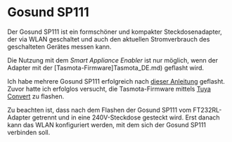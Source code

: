 # Gosund SP111
Der Gosund SP111 ist ein formschöner und kompakter Steckdosenadapter, der via WLAN geschaltet und auch den aktuellen Stromverbrauch des geschalteten Gerätes messen kann.

Die Nutzung mit dem *Smart Appliance Enabler* ist nur möglich, wenn der Adapter mit der [Tasmota-Firmware]Tasmota_DE.md) geflasht wird.

Ich habe mehrere Gosund SP111 erfolgreich nach [dieser Anleitung](https://www.bastelbunker.de/gosund-sp111-mit-tasmota/) geflasht. Zuvor hatte ich erfolglos versucht, die Tasmota-Firmware mittels [Tuya Convert](https://forum.creationx.de/forum/index.php?thread/1525-smartlife-hack-tuya-convert-ota-flash-ohne-%C3%B6ffnen-und-l%C3%B6ten-von-gosund-swa1-tuya/) zu flashen.

Zu beachten ist, dass nach dem Flashen der Gosund SP111 vom FT232RL-Adapter getrennt und in eine 240V-Steckdose gesteckt wird. Erst danach kann das WLAN konfiguriert werden, mit dem sich der Gosund SP111 verbinden soll.